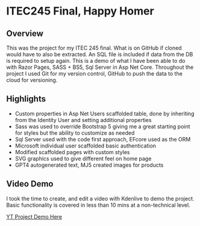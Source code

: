 
# ITEC245 Final, Happy Homer

## Overview

This was the project for my ITEC 245 final. What is on GitHub if cloned would have to also be extracted. An SQL file is included if data from the DB is required to setup again. This is a demo of what I have been able to do with Razor Pages, SASS + BS5, Sql Server in Asp Net Core. Throughout the project I used Git for my version control, GitHub to push the data to the cloud for versioning. 

## Highlights

- Custom properties in Asp Net Users scaffolded table, done by inheriting from the Identity User and setting additional properties
- Sass was used to override Bootstrap 5 giving me a great starting point for styles but the ability to customize as needed
- Sql Server used with the code first approach, EFcore used as the ORM
- Microsoft individual user scaffolded basic authentication
- Modified scaffolded pages with custom styles
- SVG graphics used to give different feel on home page
- GPT4 autogenerated text, MJ5 created images for products

## Video Demo

I took the time to create, and edit a video with Kdenlive to demo the project. Basic functionality is covered in less than 10 mins at a non-technical level.

[YT Project Demo Here](https://youtu.be/f9pPbKPn038)
